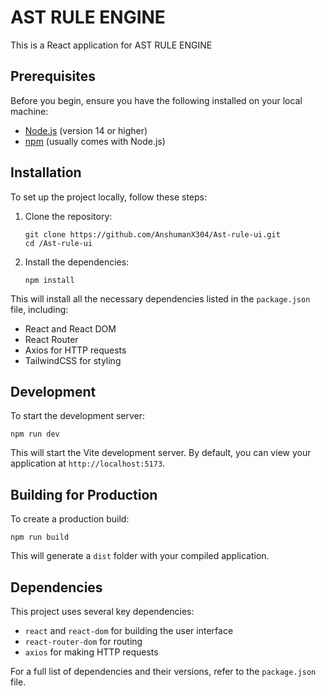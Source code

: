 # AST RULE ENGINE

This is a React application for AST RULE ENGINE

## Prerequisites

Before you begin, ensure you have the following installed on your local machine:

- [Node.js](https://nodejs.org/) (version 14 or higher)
- [npm](https://www.npmjs.com/) (usually comes with Node.js)

## Installation

To set up the project locally, follow these steps:

1. Clone the repository:
   ```
   git clone https://github.com/AnshumanX304/Ast-rule-ui.git
   cd /Ast-rule-ui
   ```

2. Install the dependencies:
   ```
   npm install
   ```

This will install all the necessary dependencies listed in the `package.json` file, including:

- React and React DOM
- React Router
- Axios for HTTP requests
- TailwindCSS for styling

## Development

To start the development server:

```
npm run dev
```

This will start the Vite development server. By default, you can view your application at `http://localhost:5173`.

## Building for Production

To create a production build:

```
npm run build
```

This will generate a `dist` folder with your compiled application.


## Dependencies

This project uses several key dependencies:

- `react` and `react-dom` for building the user interface
- `react-router-dom` for routing
- `axios` for making HTTP requests


For a full list of dependencies and their versions, refer to the `package.json` file.
